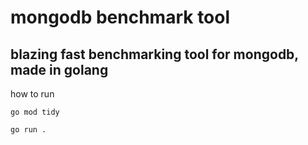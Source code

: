 # mongodb benchmark tool

## blazing fast benchmarking tool for mongodb, made in golang

how to run

`go mod tidy`

`go run .`